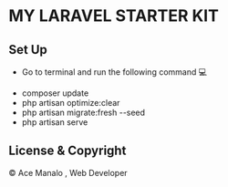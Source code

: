 # MY LARAVEL STARTER KIT

## Set Up

-   Go to terminal and run the following command 💻

*   composer update
*   php artisan optimize:clear
*   php artisan migrate:fresh --seed
*   php artisan serve

## License & Copyright

© Ace Manalo , Web Developer
